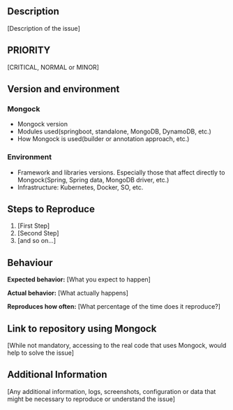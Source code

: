 
## Description

[Description of the issue]


## PRIORITY

[CRITICAL, NORMAL or MINOR]


## Version and environment

### Mongock
- Mongock version
- Modules used(springboot, standalone, MongoDB, DynamoDB, etc.)
- How Mongock is used(builder or annotation approach, etc.)

### Environment 
- Framework and libraries versions. Especially those that affect directly to Mongock(Spring, Spring data, MongoDB driver, etc.)
- Infrastructure: Kubernetes, Docker, SO, etc.


## Steps to Reproduce

1. [First Step]
2. [Second Step]
3. [and so on...]


## Behaviour

**Expected behavior:** [What you expect to happen]

**Actual behavior:** [What actually happens]

**Reproduces how often:** [What percentage of the time does it reproduce?]


## Link to repository using Mongock

[While not mandatory, accessing to the real code that uses Mongock, would help to solve the issue]


## Additional Information

[Any additional information, logs, screenshots, configuration or data that might be necessary to reproduce or understand the issue]
